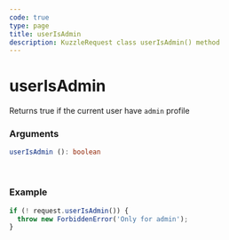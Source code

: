 ```yaml
---
code: true
type: page
title: userIsAdmin
description: KuzzleRequest class userIsAdmin() method
---
```


# userIsAdmin

Returns true if the current user have `admin` profile

### Arguments

```ts
userIsAdmin (): boolean
```

</br>


### Example

```ts
if (! request.userIsAdmin()) {
  throw new ForbiddenError('Only for admin');
}
```
